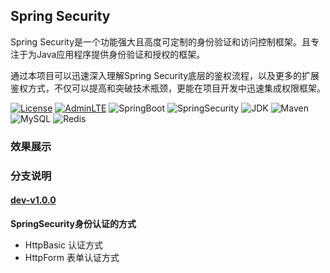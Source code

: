 ## Spring Security
Spring Security是一个功能强大且高度可定制的身份验证和访问控制框架。且专注于为Java应用程序提供身份验证和授权的框架。

通过本项目可以迅速深入理解Spring Security底层的鉴权流程，以及更多的扩展鉴权方式，不仅可以提高和突破技术瓶颈，更能在项目开发中迅速集成权限框架。

[![License](https://img.shields.io/badge/License-Apache%202.0-blue.svg)](https://opensource.org/licenses/Apache-2.0)
[![AdminLTE](https://img.shields.io/badge/AdminLTE-3.0.0-gold.svg)](https://github.com/ColorlibHQ/AdminLTE)
![SpringBoot](https://img.shields.io/badge/SpringBoot-2.4.4-mediumseagreen.svg)
![SpringSecurity](https://img.shields.io/badge/SpringSecurity-5.2.0.RELEASE-yellowgreen.svg)
![JDK](https://img.shields.io/badge/JDK-1.8-green.svg)
![Maven](https://img.shields.io/badge/Maven-3.6.0-darkred.svg)
![MySQL](https://img.shields.io/badge/MySQL-5.7.8-blueviolet.svg)
![Redis](https://img.shields.io/badge/Redis-3.2-yellow.svg)

### 效果展示


### 分支说明
#### [dev-v1.0.0](https://www.zhouwenfang.com)
**SpringSecurity身份认证的方式**

- HttpBasic 认证方式
- HttpForm 表单认证方式
